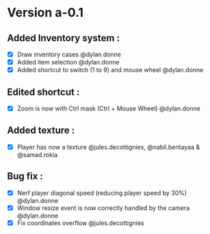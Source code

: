 # Version a-0.1

## Added Inventory system :
- [x] Draw inventory cases @dylan.donne
- [x] Added item selection @dylan.donne
- [x] Added shortcut to switch (1 to 9) and mouse wheel @dylan.donne

## Edited shortcut :
- [x] Zoom is now with Ctrl mask (Ctrl + Mouse Wheel) @dylan.donne

## Added texture :
- [x] Player has now a texture @jules.decottignies, @nabil.bentayaa & @samad.rokia

## Bug fix :
- [x] Nerf player diagonal speed (reducing player speed by 30%) @dylan.donne
- [x] Window resize event is now correctly handled by the camera @dylan.donne
- [x] Fix coordinates overflow @jules.decottignies
